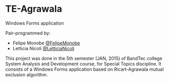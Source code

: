 # TE-Agrawala
Windows Forms application

Pair-programmed by:
- Felipe Monobe [@FelipeMonobe](https://github.com/FelipeMonobe/)
- Letticia Nicoli [@LetticiaNicoli](https://github.com/LetticiaNicoli/)

This project was done in the 5th semester (JAN, 2015) of BandTec college System Analysis and Development course, for Special Topics discipline.
It consists of a Windows Forms application based on Ricart-Agrawala mutual exclusion algorithm.

